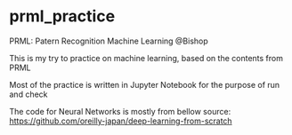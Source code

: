 # prml_practice
PRML: Patern Recognition Machine Learning @Bishop

This is my try to practice on machine learning, based on the contents from PRML

Most of the practice is written in Jupyter Notebook for the purpose of run and check

The code for Neural Networks is mostly from bellow source:
https://github.com/oreilly-japan/deep-learning-from-scratch
